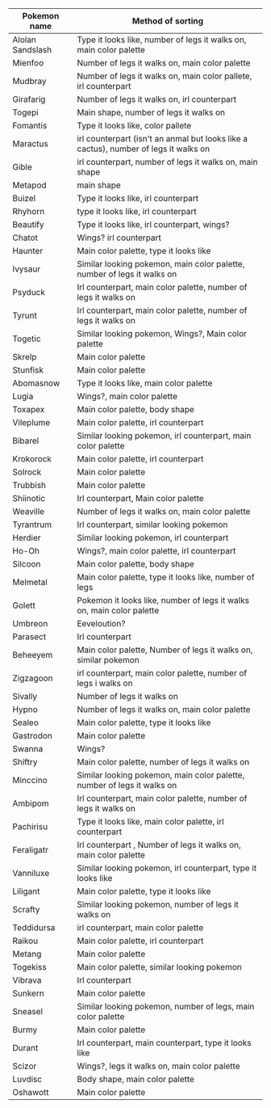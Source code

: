 Pokemon name   | Method of sorting 
------------- | -------------
Alolan Sandslash  | Type it looks like, number of legs it walks on, main color palette 
Mienfoo  | Number of legs it walks on, main color palette
Mudbray | Number of legs it walks on, main color pallete, irl counterpart 
Girafarig | Number of legs it walks on, irl counterpart
Togepi | Main shape, number of legs it walks on 
Fomantis | Type it looks like, color pallete 
Maractus | irl counterpart (isn't an anmal but looks like a cactus), number of legs it walks on
Gible | irl counterpart, number of legs it walks on, main shape 
Metapod | main shape
Buizel | Type it looks like, irl counterpart 
Rhyhorn | type it looks like, irl counterpart 
Beautify | Type it looks like, irl counterpart, wings? 
Chatot | Wings? irl counterpart
Haunter | Main color palette, type it looks like 
Ivysaur | Similar looking pokemon, main color palette, number of legs it walks on
Psyduck | Irl counterpart, main color palette, number of legs it walks on 
Tyrunt | Irl counterpart, main color palette, number of legs it walks on
Togetic | Similar looking pokemon, Wings?, Main color palette 
Skrelp | Main color palette 
Stunfisk | Main color palette 
Abomasnow | Type it looks like, main color palette 
Lugia | Wings?, main color palette 
Toxapex | Main color palette, body shape 
Vileplume | Main color palette, irl counterpart
Bibarel | Similar looking pokemon, irl counterpart, main color palette
Krokorock | Main color palette, irl counterpart 
Solrock | Main color palette 
Trubbish | Main color palette 
Shiinotic | Irl counterpart, Main color palette 
Weaville | Number of legs it walks on, main color palette 
Tyrantrum | Irl counterpart, similar looking pokemon
Herdier | Similar looking pokemon, irl counterpart 
Ho-Oh | Wings?, main color palette, irl counterpart 
Silcoon | Main color palette, body shape 
Melmetal | Main color palette, type it looks like, number of legs 
Golett | Pokemon it looks like, number of legs it walks on, main color palette 
Umbreon | Eeveloution? | Main color palette | Number of legs it walks on 
Parasect | Irl counterpart | Main color palette| Number of legs it walks on 
Beheeyem | Main color palette, Number of legs it walks on, similar pokemon 
Zigzagoon | irl counterpart, main color palette, number of legs i walks on 
Sivally | Number of legs it walks on 
Hypno | Number of legs it walks on, main color palette 
Sealeo | Main color palette, type it looks like 
Gastrodon | Main color palette 
Swanna | Wings? 
Shiftry | Main color palette, number of legs it walks on 
Minccino | Similar looking pokemon, main color palette, number of legs it walks on
Ambipom | Irl counterpart, main color palette, number of legs it walks on 
Pachirisu | Type it looks like, main color palette, irl counterpart 
Feraligatr | Irl counterpart , Number of legs it walks on, main color palette
Vanniluxe | Similar looking pokemon, irl counterpart, type it looks like 
Liligant | Main color palette, type it looks like 
Scrafty | Similar looking pokemon, number of legs it walks on 
Teddidursa | irl counterpart, main color palette 
Raikou | Main color palette, irl counterpart 
Metang | Main color palette
Togekiss | Main color palette, similar looking pokemon 
Vibrava | Irl counterpart 
Sunkern | Main color palette 
Sneasel | Similar looking pokemon, number of legs, main color palette 
Burmy | Main color palette
Durant | Irl counterpart, main counterpart, type it looks like 
Scizor | Wings?, legs it walks on, main color palette 
Luvdisc | Body shape, main color palette 
Oshawott | Main color palette 


